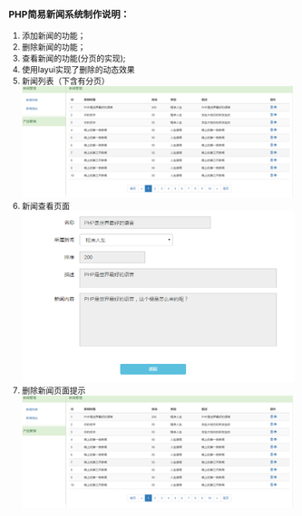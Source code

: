 ### PHP简易新闻系统制作说明：
1. 添加新闻的功能；
2. 删除新闻的功能；
3. 查看新闻的功能(分页的实现);
4. 使用layui实现了删除的动态效果
5. 新闻列表（下含有分页）
![image](https://github.com/zhanghuiqi205/Backe-System-Language/blob/master/PHP/images/2017-12-14_200846.png)
6. 新闻查看页面
![image](https://github.com/zhanghuiqi205/Backe-System-Language/blob/master/PHP/images/2017-12-14_200909.png)
7. 删除新闻页面提示
![image](https://github.com/zhanghuiqi205/Backe-System-Language/blob/master/PHP/images/2017-12-14_200846.png)
